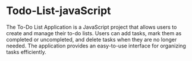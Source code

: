 # Todo-List-javaScript
The To-Do List Application is a JavaScript project that allows users to create and manage their to-do lists. Users can add tasks, mark them as completed or uncompleted, and delete tasks when they are no longer needed. The application provides an easy-to-use interface for organizing tasks efficiently.
